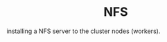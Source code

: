 
<div align="center">

# **NFS**

</div>


installing a NFS server to the cluster nodes (workers).

